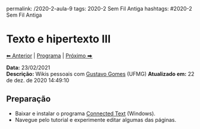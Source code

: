 permalink: /2020-2-aula-9
tags: 2020-2 Sem Fil Antiga
hashtags: #2020-2 Sem Fil Antiga

# Texto e hipertexto III

[⬅ Anterior](2020-2-aula-8) | [Programa](/2020-2-sem) | [Próximo ⮕](2020-2-aula-10)    

**Data:** 23/02/2021  
**Descrição:** Wikis pessoais com [Gustavo Gomes](http://lattes.cnpq.br/2284746616325338) (UFMG)
**Atualizado em:** 22 de dez. de 2020 14:49:10  


## Preparação

- Baixar e instalar o programa [Connected Text](Connected-Text) (Windows).
- Navegue pelo tutorial e experimente editar algumas das páginas.
